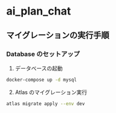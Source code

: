 # ai_plan_chat

## マイグレーションの実行手順
### Database のセットアップ
1. データベースの起動
```bash
docker-compose up -d mysql
```

2. Atlas のマイグレーション実行
```bash
atlas migrate apply --env dev
```
